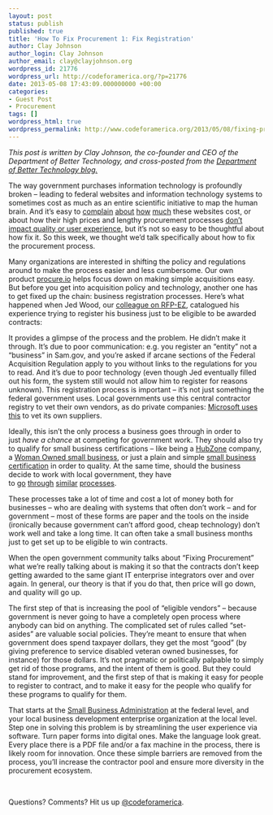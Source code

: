 ```yaml
---
layout: post
status: publish
published: true
title: 'How To Fix Procurement 1: Fix Registration'
author: Clay Johnson
author_login: Clay Johnson
author_email: clay@clayjohnson.org
wordpress_id: 21776
wordpress_url: http://codeforamerica.org/?p=21776
date: 2013-05-08 17:43:09.000000000 +00:00
categories:
- Guest Post
- Procurement
tags: []
wordpress_html: true
wordpress_permalink: http://www.codeforamerica.org/2013/05/08/fixing-procurement/
---
```


<p><em>This post is written by Clay Johnson, the co-founder and CEO of the Department of Better Technology, and cross-posted from the <a href="http://www.dobt.co/Fixing-Procurement-1-Fix-Registration/" target="_blank">Department of Better Technology blog.</a> </em></p>
<p>The way government purchases information technology is profoundly broken – leading to federal websites and information technology systems to sometimes cost as much as an entire scientific initiative to map the human brain. And it’s easy to <a href="https://twitter.com/cjoh/status/329260643054125056">complain</a> <a href="https://twitter.com/cjoh/status/329282018674352128">about</a> <a href="https://twitter.com/cjoh/status/329295834409730049">how</a> <a href="https://twitter.com/cjoh/status/329306872240820225">much</a> these websites cost, or about how their high prices and lengthy procurement processes <a href="https://twitter.com/cjoh/status/329325379150020610">don’t impact quality or user experience</a>, but it’s not so easy to be thoughtful about how fix it. So this week, we thought we’d talk specifically about how to fix the procurement process.</p>
<p>Many organizations are interested in shifting the policy and regulations around to make the process easier and less cumbersome. Our own product <a href="http://procure.io/">procure.io</a> helps focus down on making simple acquisitions easy. But before you get into acquisition policy and technology, another one has to get fixed up the chain: business registration processes. Here’s what happened when Jed Wood, our <a href="http://wh.gov/innovationfellows">colleague on RFP-EZ</a>, catalogued his experience trying to register his business just to be eligible to be awarded contracts:</p>
<p><script async="" class="speakerdeck-embed" data-id="503d08d08dd37a0002006b34" data-ratio="1.2994923857868" src="//speakerdeck.com/assets/embed.js"></script></p>
<p>It provides a glimpse of the process and the problem. He didn’t make it through. It’s due to poor communication: e.g. you register an “entity” not a “business” in Sam.gov, and you’re asked if arcane sections of the Federal Acquisition Regulation apply to you without links to the regulations for you to read. And it’s due to poor technology (even though Jed eventually filled out his form, the system still would not allow him to register for reasons unknown). This registration process is important – it’s not just something the federal government uses. Local governments use this central contractor registry to vet their own vendors, as do private companies: <a href="https://www.microsoft.com/about/companyinformation/procurement/en/us/register.aspx">Microsoft uses this</a> to vet its own suppliers.</p>
<p>Ideally, this isn’t the only process a business goes through in order to just <em>have a chance</em> at competing for government work. They should also try to qualify for small business certifications – like being a <a href="http://www.sba.gov/category/navigation-structure/contracting/doing-business-with-government/small-business-certifications-audiences/hubzone-certifi">HubZone</a> company, a <a href="http://www.sba.gov/content/women-owned-small-business-federal-contract-program">Woman Owned small business</a>, or just a plain and simple <a href="http://www.sba.gov/content/small-business-certification-0">small business certification</a> in order to quality. At the same time, should the business decide to work with local government, they have to <a href="http://sfgsa.org/index.aspx?page=6130">go</a> <a href="https://business.phila.gov/Pages/LocalBusinessEntityCertification.aspx?stage=start&amp;type=all%20business%20types&amp;section=financing%20%26%20incentives&amp;BSPContentListItem=Local%20Business%20Entity%20Certification">through</a> <a href="http://www.somwba.state.ma.us/Content/certification/certification.aspx">similar</a> <a href="http://www2.oaklandnet.com/Government/o/CityAdministration/d/CP/s/LocalSmallLocalBusinessCertification/index.htm">processes</a>.</p>
<p>These processes take a lot of time and cost a lot of money both for businesses – who are dealing with systems that often don’t work – and for government – most of these forms are paper and the tools on the inside (ironically because government can’t afford good, cheap technology) don’t work well and take a long time. It can often take a small business months just to get set up to be eligible to win contracts.</p>
<p>When the open government community talks about “Fixing Procurement” what we’re really talking about is making it so that the contracts don’t keep getting awarded to the same giant IT enterprise integrators over and over again. In general, our theory is that if you do that, then price will go down, and quality will go up.</p>
<p>The first step of that is increasing the pool of “eligible vendors” – because government is never going to have a completely open process where anybody can bid on anything. The complicated set of rules called “set-asides” are valuable social policies. They’re meant to ensure that when government does spend taxpayer dollars, they get the most “good” (by giving preference to service disabled veteran owned businesses, for instance) for those dollars. It’s not pragmatic or politically palpable to simply get rid of those programs, and the intent of them is good. But they could stand for improvement, and the first step of that is making it easy for people to register to contract, and to make it easy for the people who qualify for these programs to qualify for them.</p>
<p>That starts at the <a href="http://sba.gov/">Small Business Administration</a> at the federal level, and your local business development enterprise organization at the local level. Step one in solving this problem is by streamlining the user experience via software. Turn paper forms into digital ones. Make the language look great. Every place there is a PDF file and/or a fax machine in the process, there is likely room for innovation. Once these simple barriers are removed from the process, you’ll increase the contractor pool and ensure more diversity in the procurement ecosystem.</p>
<p> </p>
<p>Questions? Comments? Hit us up <a href="http://twitter.com/codeforamerica" target="_blank">@codeforamerica</a>.</p>
